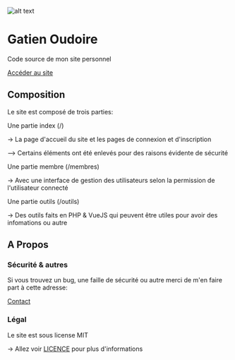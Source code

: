 ![alt text][logo]

[logo]: https://www.gatien-oudoire.com/img/logo-siteweb-256.png "Logo du site"

# Gatien Oudoire

Code source de mon site personnel 

[Accéder au site](https://gatien-oudoire.com)

## Composition

Le site est composé de trois parties:

Une partie index (/)

-> La page d'accueil du site et les pages de connexion et d'inscription

--> Certains éléments ont été enlevés pour des raisons évidente de sécurité 

Une partie membre (/membres)

-> Avec une interface de gestion des utilisateurs selon la permission de l'utilisateur connecté

Une partie outils (/outils)

-> Des outils faits en PHP & VueJS qui peuvent être utiles pour avoir des infomations ou autre

## A Propos

### Sécurité & autres 

Si vous trouvez un bug, une faille de sécurité ou autre merci de m'en faire part à cette adresse:

[Contact](mailto::contact@gatien-oudoire.com)

### Légal

Le site est sous license MIT 

-> Allez voir [LICENCE](https://github.com/Gatien-Oudoire/gatien-oudoire/blob/master/LICENSE.md) pour plus d'informations
